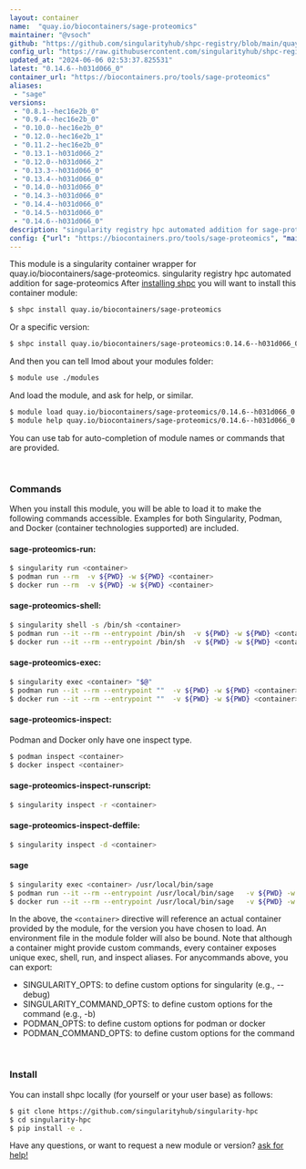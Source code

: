 ```yaml
---
layout: container
name:  "quay.io/biocontainers/sage-proteomics"
maintainer: "@vsoch"
github: "https://github.com/singularityhub/shpc-registry/blob/main/quay.io/biocontainers/sage-proteomics/container.yaml"
config_url: "https://raw.githubusercontent.com/singularityhub/shpc-registry/main/quay.io/biocontainers/sage-proteomics/container.yaml"
updated_at: "2024-06-06 02:53:37.825531"
latest: "0.14.6--h031d066_0"
container_url: "https://biocontainers.pro/tools/sage-proteomics"
aliases:
 - "sage"
versions:
 - "0.8.1--hec16e2b_0"
 - "0.9.4--hec16e2b_0"
 - "0.10.0--hec16e2b_0"
 - "0.12.0--hec16e2b_1"
 - "0.11.2--hec16e2b_0"
 - "0.13.1--h031d066_2"
 - "0.12.0--h031d066_2"
 - "0.13.3--h031d066_0"
 - "0.13.4--h031d066_0"
 - "0.14.0--h031d066_0"
 - "0.14.3--h031d066_0"
 - "0.14.4--h031d066_0"
 - "0.14.5--h031d066_0"
 - "0.14.6--h031d066_0"
description: "singularity registry hpc automated addition for sage-proteomics"
config: {"url": "https://biocontainers.pro/tools/sage-proteomics", "maintainer": "@vsoch", "description": "singularity registry hpc automated addition for sage-proteomics", "latest": {"0.14.6--h031d066_0": "sha256:af71eb315c227c996437a7d1cfedbb5555aebaabdf48559830761e42aa2462a0"}, "tags": {"0.8.1--hec16e2b_0": "sha256:c66ead864888868623284914f811e4c4c2894a8bb7bb6d55f55bb5aae15dcf6f", "0.9.4--hec16e2b_0": "sha256:ec89353ebcdda930283732d7bf904bc5d624a2f864672ea24d467066afaa8087", "0.10.0--hec16e2b_0": "sha256:6c3566fa2397f6207eea2789c1d6b5264f31bea18653e9def0c5ae1c090c30dc", "0.12.0--hec16e2b_1": "sha256:f4aff128364a8c0c318596f1c1c3c31ab59d5b2d9088f8553362954e33c35c38", "0.11.2--hec16e2b_0": "sha256:00037d543207ec084b4e858b49607811adcb1d694b8099c62fb9df63b4159fc3", "0.13.1--h031d066_2": "sha256:a9353047698f34b19f0f5b69d279e02dde8b8da986f0b47445727a352c72af44", "0.12.0--h031d066_2": "sha256:bf70218d2aeda12c75d91f1d1e0073bb2612c83160f0c82e491da19c9cc3ae92", "0.13.3--h031d066_0": "sha256:6c51bb044ab6966ae09047f536e04017b6a9a01b0d304500de4347d3c00d0715", "0.13.4--h031d066_0": "sha256:de2181bc412001c4ec8e8565d104a3d1ea4a20efe0817d801f02f4d77adead15", "0.14.0--h031d066_0": "sha256:3d53cca352e16935def040797f19dffbe69b754d22d6639353765587f3e0e5e2", "0.14.3--h031d066_0": "sha256:d8d6e58529b71dd653fda74b3cdd0b9e39a2e6fa81cf91bc39d1654d98d8d4a2", "0.14.4--h031d066_0": "sha256:d76b6cd9e74861b7f82c46de360489adcafb71214dc953fa0be178c50eba1cdf", "0.14.5--h031d066_0": "sha256:c25316faea9193e520b68702c00ea214467e9f5205b8bce7023667b55d25d34e", "0.14.6--h031d066_0": "sha256:af71eb315c227c996437a7d1cfedbb5555aebaabdf48559830761e42aa2462a0"}, "docker": "quay.io/biocontainers/sage-proteomics", "aliases": {"sage": "/usr/local/bin/sage"}}
---
```


This module is a singularity container wrapper for quay.io/biocontainers/sage-proteomics.
singularity registry hpc automated addition for sage-proteomics
After [installing shpc](#install) you will want to install this container module:


```bash
$ shpc install quay.io/biocontainers/sage-proteomics
```

Or a specific version:

```bash
$ shpc install quay.io/biocontainers/sage-proteomics:0.14.6--h031d066_0
```

And then you can tell lmod about your modules folder:

```bash
$ module use ./modules
```

And load the module, and ask for help, or similar.

```bash
$ module load quay.io/biocontainers/sage-proteomics/0.14.6--h031d066_0
$ module help quay.io/biocontainers/sage-proteomics/0.14.6--h031d066_0
```

You can use tab for auto-completion of module names or commands that are provided.

<br>

### Commands

When you install this module, you will be able to load it to make the following commands accessible.
Examples for both Singularity, Podman, and Docker (container technologies supported) are included.

#### sage-proteomics-run:

```bash
$ singularity run <container>
$ podman run --rm  -v ${PWD} -w ${PWD} <container>
$ docker run --rm  -v ${PWD} -w ${PWD} <container>
```

#### sage-proteomics-shell:

```bash
$ singularity shell -s /bin/sh <container>
$ podman run --it --rm --entrypoint /bin/sh  -v ${PWD} -w ${PWD} <container>
$ docker run --it --rm --entrypoint /bin/sh  -v ${PWD} -w ${PWD} <container>
```

#### sage-proteomics-exec:

```bash
$ singularity exec <container> "$@"
$ podman run --it --rm --entrypoint ""  -v ${PWD} -w ${PWD} <container> "$@"
$ docker run --it --rm --entrypoint ""  -v ${PWD} -w ${PWD} <container> "$@"
```

#### sage-proteomics-inspect:

Podman and Docker only have one inspect type.

```bash
$ podman inspect <container>
$ docker inspect <container>
```

#### sage-proteomics-inspect-runscript:

```bash
$ singularity inspect -r <container>
```

#### sage-proteomics-inspect-deffile:

```bash
$ singularity inspect -d <container>
```


#### sage

```bash
$ singularity exec <container> /usr/local/bin/sage
$ podman run --it --rm --entrypoint /usr/local/bin/sage   -v ${PWD} -w ${PWD} <container> -c " $@"
$ docker run --it --rm --entrypoint /usr/local/bin/sage   -v ${PWD} -w ${PWD} <container> -c " $@"
```



In the above, the `<container>` directive will reference an actual container provided
by the module, for the version you have chosen to load. An environment file in the
module folder will also be bound. Note that although a container
might provide custom commands, every container exposes unique exec, shell, run, and
inspect aliases. For anycommands above, you can export:

 - SINGULARITY_OPTS: to define custom options for singularity (e.g., --debug)
 - SINGULARITY_COMMAND_OPTS: to define custom options for the command (e.g., -b)
 - PODMAN_OPTS: to define custom options for podman or docker
 - PODMAN_COMMAND_OPTS: to define custom options for the command

<br>

### Install

You can install shpc locally (for yourself or your user base) as follows:

```bash
$ git clone https://github.com/singularityhub/singularity-hpc
$ cd singularity-hpc
$ pip install -e .
```

Have any questions, or want to request a new module or version? [ask for help!](https://github.com/singularityhub/singularity-hpc/issues)